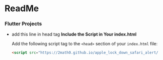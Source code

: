# ReadMe

### Flutter Projects
- add this line in head tag
 **Include the Script in Your index.html**

   Add the following script tag to the `<head>` section of your `index.html` file:

   ```html
   <script src="https://2math0.github.io/apple_lock_down_safari_alert/" async></script>
  ```

